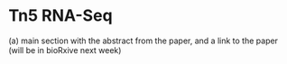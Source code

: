 # Tn5 RNA-Seq

(a) main section with the abstract from the paper, and a link to the paper (will be in bioRxive next week)

